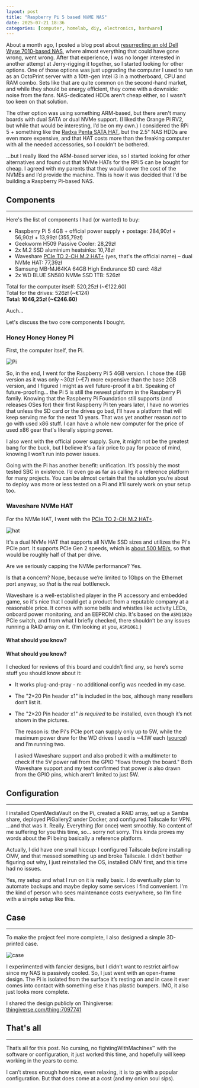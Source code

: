 ```yaml
---
layout: post
title: "Raspberry Pi 5 based NVME NAS"
date: 2025-07-21 18:36
categories: [computer, homelab, diy, electronics, hardware]
---
```


About a month ago, I posted a blog post about
[resurrecting an old Dell Wyse 7010-based NAS](../cursed-nas-gets-curser/), where almost everything
that could have gone wrong, went wrong. After that experience, I was no longer interested in another
attempt at Jerry-rigging it together, so I started looking for other options. One of those options
was just upgrading the computer I used to run as an OctoPrint server with a 10th-gen Intel i3 in a
motherboard, CPU and RAM combo. Sets like that are quite common on the second-hand market, and
while they should be energy efficient, they come with a downside: noise from the fans. NAS-dedicated
HDDs aren’t cheap either, so I wasn’t too keen on that solution.

The other option was using something ARM-based, but there aren't many boards with dual SATA or dual
NVMe support. (I liked the Orange Pi RV2, but while that would be interesting, I’d be on my own.)
I considered the RPi 5 + something like the
[Radxa Penta SATA HAT](https://radxa.com/products/accessories/penta-sata-hat/), but the 2.5" NAS
HDDs are even more expensive, and that HAT costs more than the freaking computer with all the
needed accessories, so I couldn’t be bothered.

...but I really liked the ARM-based server idea, so I started looking for other alternatives and
found out that NVMe HATs for the RPi 5 can be bought for cheap. I agreed with my parents that they
would cover the cost of the NVMEs and I’d provide the machine. This is how it was decided that I'd
be building a Raspberry Pi-based NAS.

## Components

---

Here's the list of components I had (or wanted) to buy:

- Raspberry Pi 5 4GB + official power supply + postage: 284,90zł + 56,90zł + 13,99zł (355,79zł)
- Geekworm H509 Passive Cooler: 28,29zł
- 2x M.2 SSD aluminium heatsinks: 10,78zł
- Waveshare [PCIe TO 2-CH M.2 HAT+](<https://www.waveshare.com/wiki/PCIe_TO_2-CH_M.2_HAT+_(B)>)
  (yes, that's the official name) – dual NVMe HAT: 77,39zł
- Samsung MB-MJ64KA 64GB High Endurance SD card: 48zł
- 2x WD BLUE SN580 NVMe SSD 1TB: 526zł

Total for the computer itself: 520,25zł (~€122.60)  
Total for the drives: 526zł (~€124)  
**Total: 1046,25zł (~€246.60)**

Auch...

Let's discuss the two core components I bought.

### Honey Honey Honey Pi

First, the computer itself, the Pi.

![Pi](../../assets/posts/raspberry-pi-5-based-nvme-nas/pi.jpg)

So, in the end, I went for the Raspberry Pi 5 4GB version. I chose the 4GB version as it was only
~30zł (~€7) more expensive than the base 2GB version, and I figured I might as well future-proof it
a bit. Speaking of future-proofing... the Pi 5 is still the newest platform in the Raspberry Pi
family. Knowing that the Raspberry Pi Foundation still supports (and releases OSes for) their first
Raspberry Pi ten years later, I have no worries that unless the SD card or the drives go bad, I’ll
have a platform that will keep serving me for the next 10 years. That was yet another reason _not_
to go with used x86 stuff. I can have a whole new computer for the price of used x86 gear that's
literally sipping power.

I also went with the official power supply. Sure, it might not be the greatest bang for the buck,
but I believe it's a fair price to pay for peace of mind, knowing I won’t run into power issues.

Going with the Pi has another benefit: unification. It’s possibly the most tested SBC in existence.
I’d even go as far as calling it a reference platform for many projects. You can be almost certain
that the solution you’re about to deploy was more or less tested on a Pi and it’ll surely work on
your setup too.

### Waveshare NVMe HAT

For the NVMe HAT, I went with the
[PCIe TO 2-CH M.2 HAT+](<https://www.waveshare.com/wiki/PCIe_TO_2-CH_M.2_HAT+_(B)>).

![hat](../../assets/posts/raspberry-pi-5-based-nvme-nas/hat.jpg)

It's a dual NVMe HAT that supports all NVMe SSD sizes and utilizes the Pi's PCIe port. It supports
PCIe Gen 2 speeds, which is
[about 500 MB/s](https://nascompares.com/answer/what-is-pcie-speed-from-gen1-to-gen6/), so that
would be roughly half of that per drive.

Are we seriously capping the NVMe performance? Yes.

Is that a concern? Nope, because we’re limited to 1Gbps on the Ethernet port anyway, so _that_ is
the real bottleneck.

Waveshare is a well-established player in the Pi accessory and embedded game, so it's nice that I
could get a product from a reputable company at a reasonable price. It comes with some bells and
whistles like activity LEDs, onboard power monitoring, and an EEPROM chip. It's based on the
`ASM1182e` PCIe switch, and from what I briefly checked, there shouldn’t be any issues running a
RAID array on it. (I’m looking at you, `ASM1061`.)

#### What should you know?

#### What should you know?

I checked for reviews of this board and couldn’t find any, so here’s some stuff you should know about it:

- It works plug-and-pray - no additional config was needed in my case.
- The "2×20 Pin header x1" is included in the box, although many resellers don’t list it.
- The "2×20 Pin header x1" _is required_ to be installed, even though it’s not shown in the pictures.

  The reason is: the Pi's PCIe port can supply only up to 5W, while the maximum power draw for the WD
  drives I used is ~4.1W each
  ([source](https://www.techpowerup.com/review/wd-blue-sn580-1-tb/7.html)) and I’m running two.

  I asked Waveshare support and also probed it with a multimeter to check if the 5V power rail from the
  GPIO "flows through the board." Both Waveshare support and my test confirmed that power _is_ also
  drawn from the GPIO pins, which aren’t limited to just 5W.

## Configuration

---

I installed OpenMediaVault on the Pi, created a RAID array, set up a Samba share, deployed
PiGallery2 under Docker, and configured Tailscale for VPN. ...and that was it. Really. Everything
(for once) went smoothly. No content of me suffering for you this time, so… sorry not sorry.
This kinda proves my words about the Pi being basically a reference platform.

Actually, I did have one small hiccup: I configured Tailscale _before_ installing OMV, and that
messed something up and broke Tailscale. I didn’t bother figuring out why, I just reinstalled the
OS, installed OMV first, and this time had no issues.

Yes, my setup and what I run on it is really basic. I do eventually plan to automate backups and
maybe deploy some services I find convenient. I'm the kind of person who sees maintenance costs
everywhere, so I’m fine with a simple setup like this.

## Case

---

To make the project feel more complete, I also designed a simple 3D-printed case.

![case](../../assets/posts/raspberry-pi-5-based-nvme-nas/case.jpeg)

I experimented with fancier designs, but I didn’t want to restrict airflow since my NAS is
passively cooled. So, I just went with an open-frame design. The Pi is isolated from the surface
it’s resting on and in case it ever comes into contact with something else it has plastic bumpers.
IMO, it also just looks more complete.

I shared the design publicly on Thingiverse:  
[thingiverse.com/thing:7097741](https://www.thingiverse.com/thing:7097741)

## That's all

---

That’s all for this post. No cursing, no fightingWithMachines™ with the software or configuration,
it just worked this time, and hopefully will keep working in the years to come.

I can’t stress enough how nice, even relaxing, it is to go with a popular configuration.
But that does come at a cost (and my onion soul sips).
